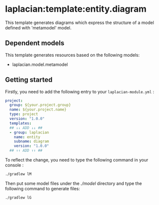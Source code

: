 # laplacian:template:entity.diagram

This template generates diagrams which express the structure of a model defined with 'metamodel' model.



## Dependent models
This template generates resources based on the following models:

- laplacian.model.metamodel


## Getting started

Firstly, you need to add the following entry to your `laplacian-module.yml` :

```yaml
project:
  group: ${your.project.group}
  name: ${your.project.name}
  type: project
  version: "1.0.0"
  templates:
  ## ↓↓ ADD ↓↓ ##
  - group: laplacian
    name: entity
    subname: diagram
    version: "1.0.0"
  ## ↑↑ ADD ↑↑ ##
```

To reflect the change, you need to type the following command in your console :
```bash
./gradlew lM
```

Then put some model files under the *./model* directory and type the following command to generate files:
```bash
./gradlew lG
```